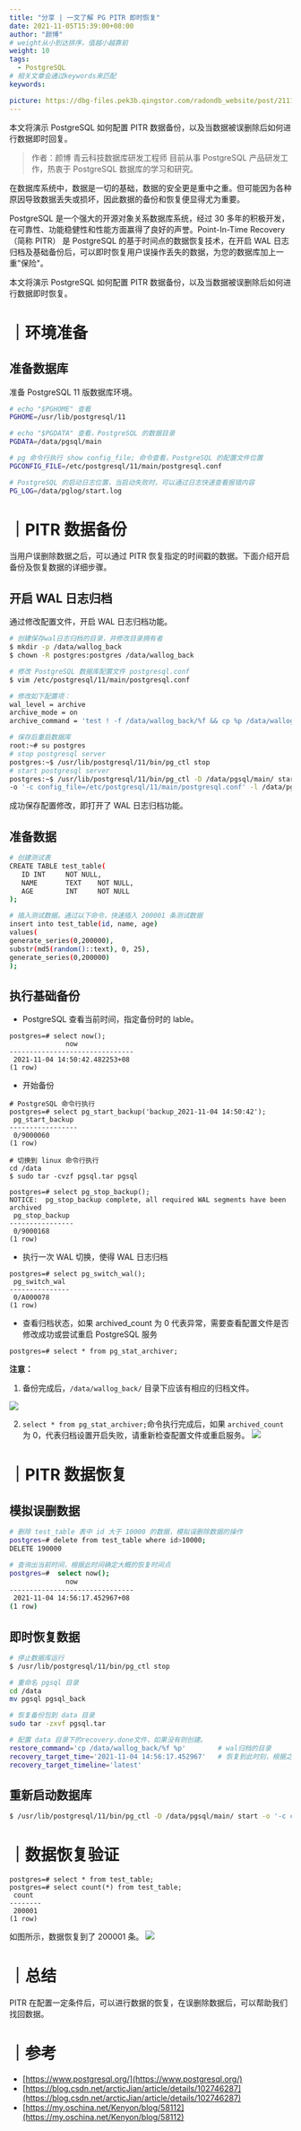 ```yaml
---
title: "分享 | 一文了解 PG PITR 即时恢复"
date: 2021-11-05T15:39:00+08:00
author: "颜博"
# weight从小到达排序，值越小越靠前
weight: 10
tags:
  - PostgreSQL
# 相关文章会通过keywords来匹配
keywords:

picture: https://dbg-files.pek3b.qingstor.com/radondb_website/post/211105_%E5%88%86%E4%BA%AB%EF%BD%9C%E4%B8%80%E6%96%87%E4%BA%86%E8%A7%A3%20PG%20PITR%20%E5%8D%B3%E6%97%B6%E6%81%A2%E5%A4%8D/0.png
---
```

本文将演示 PostgreSQL 如何配置 PITR 数据备份，以及当数据被误删除后如何进行数据即时回复。
<!--more-->
>作者：颜博 青云科技数据库研发工程师
>目前从事 PostgreSQL 产品研发工作，热衷于 PostgreSQL 数据库的学习和研究。

在数据库系统中，数据是一切的基础，数据的安全更是重中之重。但可能因为各种原因导致数据丢失或损坏，因此数据的备份和恢复便显得尤为重要。

PostgreSQL 是一个强大的开源对象关系数据库系统，经过 30 多年的积极开发，在可靠性、功能稳健性和性能方面赢得了良好的声誉。Point-In-Time Recovery（简称 PITR） 是 PostgreSQL 的基于时间点的数据恢复技术，在开启 WAL 日志归档及基础备份后，可以即时恢复用户误操作丢失的数据，为您的数据库加上一重"保险"。

本文将演示 PostgreSQL 如何配置 PITR 数据备份，以及当数据被误删除后如何进行数据即时恢复。

# ｜环境准备

## 准备数据库

准备 PostgreSQL 11 版数据库环境。

```bash
# echo "$PGHOME" 查看
PGHOME=/usr/lib/postgresql/11

# echo "$PGDATA" 查看，PostgreSQL 的数据目录
PGDATA=/data/pgsql/main

# pg 命令行执行 show config_file; 命令查看，PostgreSQL 的配置文件位置
PGCONFIG_FILE=/etc/postgresql/11/main/postgresql.conf

# PostgreSQL 的启动日志位置，当启动失败时，可以通过日志快速查看报错内容
PG_LOG=/data/pglog/start.log
```
# ｜PITR 数据备份

当用户误删除数据之后，可以通过 PITR 恢复指定的时间戳的数据。下面介绍开启备份及恢复数据的详细步骤。

## 开启 WAL 日志归档

通过修改配置文件，开启 WAL 日志归档功能。

```bash
# 创建保存wal日志归档的目录，并修改目录拥有者
$ mkdir -p /data/wallog_back
$ chown -R postgres:postgres /data/wallog_back

# 修改 PostgreSQL 数据库配置文件 postgresql.conf
$ vim /etc/postgresql/11/main/postgresql.conf

# 修改如下配置项：
wal_level = archive
archive_mode = on    
archive_command = 'test ! -f /data/wallog_back/%f && cp %p /data/wallog_back/%f' # 配置归档命令，拷贝 wal 文件到指定目录，%p 为实际的 wal 文件目录，%f 为 wal 文件名称

# 保存后重启数据库
root:~# su postgres
# stop postgresql server
postgres:~$ /usr/lib/postgresql/11/bin/pg_ctl stop
# start postgresql server
postgres:~$ /usr/lib/postgresql/11/bin/pg_ctl -D /data/pgsql/main/ start 
-o '-c config_file=/etc/postgresql/11/main/postgresql.conf' -l /data/pglog/start.log
```
成功保存配置修改，即打开了 WAL 日志归档功能。
## 准备数据

```bash
# 创建测试表
CREATE TABLE test_table(
   ID INT     NOT NULL,
   NAME       TEXT    NOT NULL,
   AGE        INT     NOT NULL
);

# 插入测试数据。通过以下命令，快速插入 200001 条测试数据
insert into test_table(id, name, age) 
values(
generate_series(0,200000), 
substr(md5(random()::text), 0, 25), 
generate_series(0,200000)
);
```
## 执行基础备份

* PostgreSQL 查看当前时间，指定备份时的 lable。
```plain
postgres=# select now();
              now              
-------------------------------
 2021-11-04 14:50:42.482253+08
(1 row)
```
* 开始备份
```plain
# PostgreSQL 命令行执行 
postgres=# select pg_start_backup('backup_2021-11-04 14:50:42');
 pg_start_backup 
-----------------
 0/9000060
(1 row)

# 切换到 linux 命令行执行
cd /data
$ sudo tar -cvzf pgsql.tar pgsql

postgres=# select pg_stop_backup();
NOTICE:  pg_stop_backup complete, all required WAL segments have been archived
 pg_stop_backup 
----------------
 0/9000168
(1 row)
```
* 执行一次 WAL 切换，使得 WAL 日志归档
```plain
postgres=# select pg_switch_wal();
 pg_switch_wal 
---------------
 0/A000078
(1 row)
```

* 查看归档状态，如果 archived_count 为 0 代表异常，需要查看配置文件是否修改成功或尝试重启 PostgreSQL 服务
```plain
postgres=# select * from pg_stat_archiver;
```

**注意：**

1. 备份完成后，`/data/wallog_back/` 目录下应该有相应的归档文件。

![](https://dbg-files.pek3b.qingstor.com/radondb_website/post/211105_%E5%88%86%E4%BA%AB%EF%BD%9C%E4%B8%80%E6%96%87%E4%BA%86%E8%A7%A3%20PG%20PITR%20%E5%8D%B3%E6%97%B6%E6%81%A2%E5%A4%8D/1.png)

2. `select * from pg_stat_archiver;`命令执行完成后，如果 `archived_count` 为 0，代表归档设置开启失败，请重新检查配置文件或重启服务。
![](https://dbg-files.pek3b.qingstor.com/radondb_website/post/211105_%E5%88%86%E4%BA%AB%EF%BD%9C%E4%B8%80%E6%96%87%E4%BA%86%E8%A7%A3%20PG%20PITR%20%E5%8D%B3%E6%97%B6%E6%81%A2%E5%A4%8D/2.png)

# ｜PITR 数据恢复

## 模拟误删数据

```bash
# 删除 test_table 表中 id 大于 10000 的数据，模拟误删除数据的操作
postgres=# delete from test_table where id>10000;
DELETE 190000

# 查询出当前时间，根据此时间确定大概的恢复时间点
postgres=#  select now();
              now              
-------------------------------
 2021-11-04 14:56:17.452967+08
(1 row)
```
## 即时恢复数据

```bash
# 停止数据库运行
$ /usr/lib/postgresql/11/bin/pg_ctl stop

# 重命名 pgsql 目录
cd /data
mv pgsql pgsql_back

# 恢复备份包到 data 目录
sudo tar -zxvf pgsql.tar

# 配置 data 目录下的recovery.done文件，如果没有则创建。
restore_command='cp /data/wallog_back/%f %p'		# wal归档的目录
recovery_target_time='2021-11-04 14:56:17.452967'	# 恢复到此时刻，根据之前的 select now()判断恢复时刻。
recovery_target_timeline='latest'
```
## 重新启动数据库

```bash
$ /usr/lib/postgresql/11/bin/pg_ctl -D /data/pgsql/main/ start -o '-c config_file=/etc/postgresql/11/main/postgresql.conf' -l /data/pglog/start.log
```
# ｜数据恢复验证

```plain
postgres=# select * from test_table;
postgres=# select count(*) from test_table;
 count  
--------
 200001
(1 row)
```
如图所示，数据恢复到了  200001 条。
![](https://dbg-files.pek3b.qingstor.com/radondb_website/post/211105_%E5%88%86%E4%BA%AB%EF%BD%9C%E4%B8%80%E6%96%87%E4%BA%86%E8%A7%A3%20PG%20PITR%20%E5%8D%B3%E6%97%B6%E6%81%A2%E5%A4%8D/3.png)

# ｜总结

PITR 在配置一定条件后，可以进行数据的恢复，在误删除数据后，可以帮助我们找回数据。

# ｜参考

* [https://www.postgresql.org/](https://www.postgresql.org/)
* [https://blog.csdn.net/arcticJian/article/details/102746287](https://blog.csdn.net/arcticJian/article/details/102746287)
* [https://my.oschina.net/Kenyon/blog/58112](https://my.oschina.net/Kenyon/blog/58112) 
